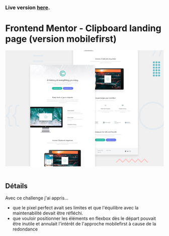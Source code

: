 ### Live version [here](https://virginiebouvarel.github.io/frontendmentor_challenges/junior/clipboard_mobilefirst).

# Frontend Mentor - Clipboard landing page (version mobilefirst)

![Design preview for this coding challenge](./src/design/preview.jpg)<br><br>

## Détails

Avec ce challenge j'ai appris...
- que le pixel perfect avait ses limites et que l'équilibre avec la maintenabilité devait être réfléchi.
- que vouloir positionner les éléments en flexbox dès le départ pouvait être inutile et annulait l'intérêt de l'approche mobilefirst à cause de la redondance
